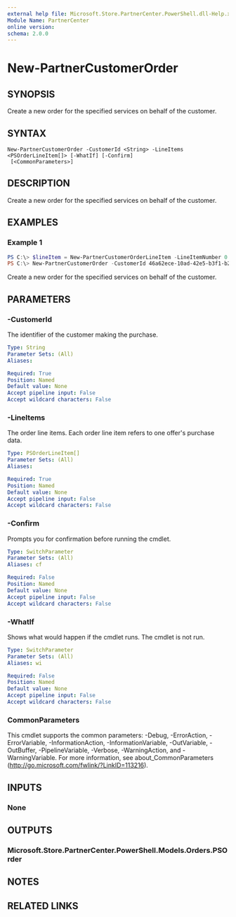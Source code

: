 ```yaml
---
external help file: Microsoft.Store.PartnerCenter.PowerShell.dll-Help.xml
Module Name: PartnerCenter
online version:
schema: 2.0.0
---
```


# New-PartnerCustomerOrder

## SYNOPSIS
Create a new order for the specified services on behalf of the customer.

## SYNTAX

```
New-PartnerCustomerOrder -CustomerId <String> -LineItems <PSOrderLineItem[]> [-WhatIf] [-Confirm]
 [<CommonParameters>]
```

## DESCRIPTION
Create a new order for the specified services on behalf of the customer.

## EXAMPLES

### Example 1

```powershell
PS C:\> $lineItem = New-PartnerCustomerOrderLineItem -LineItemNumber 0 -OfferId 031C9E47-4802-4248-838E-778FB1D2CC05 -Quantity 1
PS C:\> New-PartnerCustomerOrder -CustomerId 46a62ece-10ad-42e5-b3f1-b2ed53e6fc08 -LineItems @($lineItem)
```

Create a new order for the specified services on behalf of the customer.

## PARAMETERS

### -CustomerId
The identifier of the customer making the purchase.

```yaml
Type: String
Parameter Sets: (All)
Aliases:

Required: True
Position: Named
Default value: None
Accept pipeline input: False
Accept wildcard characters: False
```

### -LineItems
The order line items.
Each order line item refers to one offer's purchase data.

```yaml
Type: PSOrderLineItem[]
Parameter Sets: (All)
Aliases:

Required: True
Position: Named
Default value: None
Accept pipeline input: False
Accept wildcard characters: False
```

### -Confirm
Prompts you for confirmation before running the cmdlet.

```yaml
Type: SwitchParameter
Parameter Sets: (All)
Aliases: cf

Required: False
Position: Named
Default value: None
Accept pipeline input: False
Accept wildcard characters: False
```

### -WhatIf
Shows what would happen if the cmdlet runs.
The cmdlet is not run.

```yaml
Type: SwitchParameter
Parameter Sets: (All)
Aliases: wi

Required: False
Position: Named
Default value: None
Accept pipeline input: False
Accept wildcard characters: False
```

### CommonParameters
This cmdlet supports the common parameters: -Debug, -ErrorAction, -ErrorVariable, -InformationAction, -InformationVariable, -OutVariable, -OutBuffer, -PipelineVariable, -Verbose, -WarningAction, and -WarningVariable. For more information, see about_CommonParameters (http://go.microsoft.com/fwlink/?LinkID=113216).

## INPUTS

### None

## OUTPUTS

### Microsoft.Store.PartnerCenter.PowerShell.Models.Orders.PSOrder

## NOTES

## RELATED LINKS
